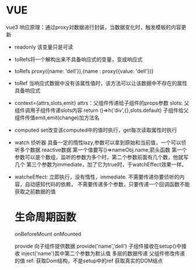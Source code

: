 # VUE

vue3
响应原理：通过proxy对数据进行封装，当数据变化时，触发模板的内容更新
- readonly 该变量只是可读
- toRefs将一个解构出来不具备响应式的变量，变成响应式
- toRefs proxy({name: 'dell'}),{name : proxy({value: 'dell'})}
- toRef 当响应式数据中没有该属性值时，该方法可以让该数据中不存在的属性具备响应式
- context={attrs,slots,emit} attrs：父组件传递给子组件的props参数
                              slots: 父组件调用子组件传递slots内容
                              return ()=>h('div',{},slots.default)
                              子组件给父组件传值emit,emit(change)加方法名
- computed set改变该computed中的值时执行，get每次读取属性时执行
- watch 侦听器 具备一定的惰性lazy,参数可以拿到原始和当前值，一个可以侦听多个数据
              reactive数据 第一个值要写()=>nameObj.name,箭头函数
              第一个参数可以是个数组，监听的参数为多个时，第二个参数前面有几个数，他就写几个
              第三个参数为immediate，加了它为true时，于watchEffect效果一样。
- watcheEffect: 立即执行，没有惰性，immediate. 不需要传递你要侦听的内容，自动感知代码的依赖，
                不需要传递多个参数，只要传递一个回调函数不能获取之前数据的值
  # 生命周期函数
  onBeforeMount onMounted

  provide 向子组件提供数据 provide('name','dell')
          子组件接收在setup()中接收 inject('name')其中第二个参数为默认值
          多层的数据传递 
          父组件修改传递的值
  ref: 获取Dom结构，不是setup中的ref 获取真实的DOM结点
